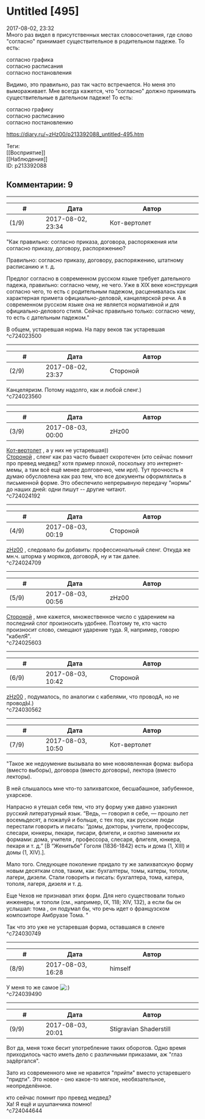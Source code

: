 Untitled [495]
==============

  
2017-08-02, 23:32  
 Много раз видел в присутственных местах словосочетания, где слово "согласно" принимает существительное в родительном падеже. То есть:   
   
 согласно графика   
 согласно расписания   
 согласно постановления   
   
 Видимо, это правильно, раз так часто встречается. Но меня это вымораживает. Мне всегда кажется, что "согласно" должно принимать существительные в дательном падеже! То есть:   
   
 согласно графику   
 согласно расписанию   
 согласно постановлению   
  
<https://diary.ru/~zHz00/p213392088_untitled-495.htm>  
  
Теги:  
[[Восприятие]]  
[[Наблюдения]]  
ID: p213392088  


Комментарии: 9
--------------

  


---



|         #         |              Дата              |                     Автор                     |           ID           |
| --- | --- | --- | --- |
| (1/9) | 2017-08-02, 23:34 | Кот-вертолет | c724023500 |

  
 "Как правильно: согласно приказа, договора, распоряжения или согласно приказу, договору, распоряжению?   
   
 Правильно: согласно приказу, договору, распоряжению, штатному расписанию и т. д.   
   
 Предлог согласно в современном русском языке требует дательного падежа, правильно: согласно чему, не чего. Уже в XIX веке конструкция согласно чего, то есть с родительным падежом, расценивалась как характерная примета официально-деловой, канцелярской речи. А в современном русском языке она не является нормативной и для официально-делового стиля. Сейчас правильно только: согласно чему, то есть с дательным падежом."   
   
 В общем, устаревшая норма. На пару веков так устаревшая   
 ^c724023500

---



|         #         |              Дата              |                     Автор                     |           ID           |
| --- | --- | --- | --- |
| (2/9) | 2017-08-02, 23:37 | Стороной | c724023560 |

  
 Канцеляризм. Потому надолго, как и любой сленг.)   
 ^c724023560

---



|         #         |              Дата              |                     Автор                     |           ID           |
| --- | --- | --- | --- |
| (3/9) | 2017-08-03, 00:00 | zHz00 | c724024192 |

  
  [Кот-вертолет](http://now-and-zen.diary.ru "Now and zen")  , а у них не устаревшая))   
  [Стороной](http://1047.diary.ru "И васильки, и я, и тополя")  , сленг как раз часто бывает скоротечен (кто сейчас помнит про превед медвед? хотя пример плохой, поскольку это интернет-мемы, а там всё ещё менее долговечно, чем ирл). Тут прочность я думаю обусловлена как раз тем, что все документы оформлялись в письменной форме. Это обеспечило непрерывную передачу "нормы" до наших дней: одни пишут -- другие читают.   
 ^c724024192

---



|         #         |              Дата              |                     Автор                     |           ID           |
| --- | --- | --- | --- |
| (4/9) | 2017-08-03, 00:19 | Стороной | c724024709 |

  
  [zHz00](https://zHz00.diary.ru "Untitled")  , следовало бы добавить: профессиональный сленг. Откуда же мн.ч. шторма у моряков, договорА, ну и так далее.   
 ^c724024709

---



|         #         |              Дата              |                     Автор                     |           ID           |
| --- | --- | --- | --- |
| (5/9) | 2017-08-03, 00:56 | zHz00 | c724025603 |

  
  [Стороной](http://1047.diary.ru "И васильки, и я, и тополя")  , мне кажется, множественное число с ударением на последний слог произносить удобнее. Поэтому те, кто часто произносит слово, смещают ударение туда. Я, например, говорю "кабелЯ".   
 ^c724025603

---



|         #         |              Дата              |                     Автор                     |           ID           |
| --- | --- | --- | --- |
| (6/9) | 2017-08-03, 10:42 | Стороной | c724030562 |

  
  [zHz00](https://zHz00.diary.ru "Untitled")  , подумалось, по аналогии с кабелями, что проводА, но не проводЫ.)   
 ^c724030562

---



|         #         |              Дата              |                     Автор                     |           ID           |
| --- | --- | --- | --- |
| (7/9) | 2017-08-03, 10:50 | Кот-вертолет | c724030749 |

  
 "Такое же недоумение вызывала во мне новоявленная форма: выбора (вместо выборы), договора (вместо договоры), лектора (вместо лекторы).   
   
 В ней слышалось мне что-то залихватское, бесшабашное, забубенное, ухарское.   
   
 Напрасно я утешал себя тем, что эту форму уже давно узаконил русский литературный язык. “Ведь, — говорил я себе, — прошло лет восемьдесят, а пожалуй и больше, с тех пор, как русские люди перестали говорить и писать: “домы, докторы, учители, профессоры, слесари, юнкеры, пекари, писари, флигели, и охотно заменили их формами: дома, учителя , профессора, слесаря, флигеля, юнкера, пекаря и т. д.” [В “Женитьбе” Гоголя (1836-1842) есть и дома (1, XIII) и домы (1, XIV).].   
   
 Мало того. Следующее поколение придало ту же залихватскую форму новым десяткам слов, таким, как: бухгалтеры, томы, катеры, тополи, лагери, дизели. Стали говорить и писать: бухгалтера, тома, катера, тополя, лагеря, дизеля и т. д.   
   
 Еще Чехов не признавал этих форм. Для него существовали только инженеры, и тополи (см., например, IX, 118; XIV, 132), а если бы он услышал: тома , он подумал бы, что речь идет о французском композиторе Амбруазе Тома. "   
   
 Так что это уже не устаревшая форма, оставшаяся в сленге   
 ^c724030749

---



|         #         |              Дата              |                     Автор                     |           ID           |
| --- | --- | --- | --- |
| (8/9) | 2017-08-03, 16:28 | himself | c724039490 |

  
 У меня то же самое ![:)](http://static.diary.ru/picture/3.gif)   
 ^c724039490

---



|         #         |              Дата              |                     Автор                     |           ID           |
| --- | --- | --- | --- |
| (9/9) | 2017-08-03, 20:01 | Stigravian Shaderstill | c724044644 |

  
 Вот да, меня тоже бесит употребление таких оборотов. Одно время приходилось часто иметь дело с различными приказами, аж "глаз задёргался".   
   
 Зато из современного мне не нравится "прийти" вместо устаревшего "придти". Это новое - оно какое-то мягкое, необязательное, неопределённое.   
   
   кто сейчас помнит про превед медвед?    
 Ха! Я ещё и шушпанчика помню!    
 ^c724044644